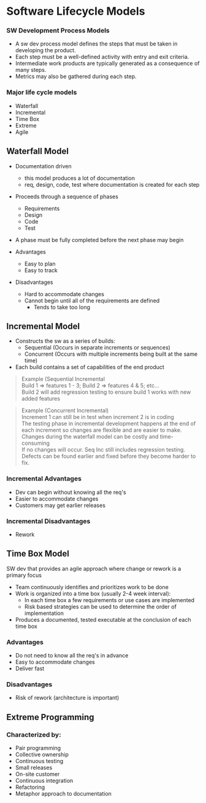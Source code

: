 # Software Lifecycle Models
### SW Development Process Models
- A sw dev process model defines the steps that must be taken in developing the product.
- Each step must be a well-defined activity with entry and exit criteria.
- Intermediate work products are typically generated as a consequence of many steps.
- Metrics may also be gathered during each step.

### Major life cycle models
- Waterfall
- Incremental
- Time Box
- Extreme
- Agile

## Waterfall Model
- Documentation driven
    - this model produces a lot of documentation
    - req, design, code, test where documentation is created for each step
- Proceeds through a sequence of phases
    - Requirements
    - Design
    - Code
    - Test
- A phase must be fully completed before the next phase may begin
- Advantages
    - Easy to plan
    - Easy to track

- Disadvantages
    - Hard to accommodate changes
    - Cannot begin until all of the requirements are defined
        - Tends to take too long

## Incremental Model
- Constructs the sw as a series of builds:
    - Sequential (Occurs in separate increments or sequences)
    - Concurrent (Occurs with multiple increments being built at the same time)
- Each build contains a set of capabilities of the end product
>Example (Sequential Incremental<br />
>Build 1 => features 1 - 3; Build 2 => features 4 & 5; etc... <br />
>Build 2 will add regression testing to ensure build 1 works with new added features<br />

>Example (Concurrent Incremental)<br />
>Increment 1 can still be in test when increment 2 is in coding<br />
>The testing phase in incremental development happens at the end of each increment so changes are flexible and are easier to make. Changes during the waterfall model can be costly and time-consuming<br />
>If no changes will occur. Seq Inc still includes regression testing. Defects can be found earlier and fixed before they become harder to fix.
### Incremental Advantages
- Dev can begin without knowing all the req's
- Easier to accommodate changes
- Customers may get earlier releases
### Incremental Disadvantages
- Rework

## Time Box Model <br />
SW dev that provides an agile approach where change or rework is a primary focus
- Team continuously identifies and prioritizes work to be done
- Work is organized into a time box (usually 2-4 week interval):
    - In each time box a few requirements or use cases are implemented
    - Risk based strategies can be used to determine the order of implementation
- Produces a documented, tested executable at the conclusion of each time box
### Advantages
- Do not need to know all the req's in advance
- Easy to accommodate changes
- Deliver fast
### Disadvantages
- Risk of rework (architecture is important)

## Extreme Programming
### Characterized by:
- Pair programming
- Collective ownership
- Continuous testing
- Small releases
- On-site customer
- Continuous integration
- Refactoring
- Metaphor approach to documentation